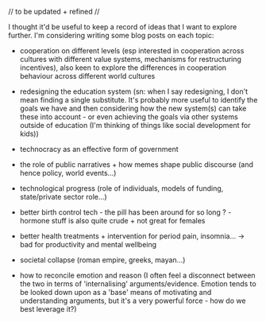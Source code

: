 // to be updated + refined // 

I thought it'd be useful to keep a record of ideas that I want to explore further. I'm considering writing some blog posts on each topic:

- cooperation on different levels (esp interested in cooperation across cultures with different value systems, mechanisms for restructuring incentives), also keen to explore the differences in cooperation behaviour across different world cultures

- redesigning the education system (sn: when I say redesigning, I don't mean finding a single substitute. It's probably more useful to identify the goals we have and then considering how the new system(s) can take these into account - or even achieving the goals via other systems outside of education (I'm thinking of things like social development for kids))

- technocracy as an effective form of government 

- the role of public narratives + how memes shape public discourse (and hence policy, world events...) 

- technological progress (role of individuals, models of funding, state/private sector role...)

- better birth control tech -  the pill has been around for so long ? - hormone stuff is also quite crude + not great for females

- better health treatments + intervention for period pain, insomnia... → bad for productivity and mental wellbeing

- societal collapse (roman empire, greeks, mayan...)

- how to reconcile emotion and reason (I often feel a disconnect between the two in terms of 'internalising' arguments/evidence. Emotion tends to be looked down upon as a 'base' means of motivating and understanding arguments, but it's a very powerful force - how do we best leverage it?) 
